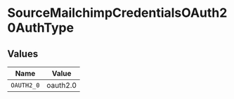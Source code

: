 # SourceMailchimpCredentialsOAuth20AuthType


## Values

| Name       | Value      |
| ---------- | ---------- |
| `OAUTH2_0` | oauth2.0   |